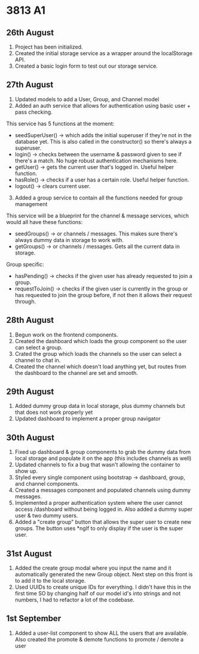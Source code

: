 # 3813 A1

## 26th August

1. Project has been initialized.
2. Created the initial storage service as a wrapper around the localStorage API.
3. Created a basic login form to test out our storage service.

## 27th August

1. Updated models to add a User, Group, and Channel model
2. Added an auth service that allows for authentication using basic user + pass checking.

This service has 5 functions at the moment:

-   seedSuperUser() -> which adds the initial superuser if they're not in the database yet. This is also called in the constructor() so there's always a superuser.
-   login() -> checks between the username & password given to see if there's a match. No huge robust authentication mechanisms here.
-   getUser() -> gets the current user that's logged in. Useful helper function.
-   hasRole() -> checks if a user has a certain role. Useful helper function.
-   logout() -> clears current user.

3. Added a group service to contain all the functions needed for group management

This service will be a blueprint for the channel & message services, which would all have these functions:

-   seedGroups() -> or channels / messages. This makes sure there's always dummy data in storage to work with.
-   getGroups() -> or channels / messages. Gets all the current data in storage.

Group specific:

-   hasPending() -> checks if the given user has already requested to join a group.
-   requestToJoin() -> checks if the given user is currently in the group or has requested to join the group before, if not then it allows their request through.

## 28th August

1. Begun work on the frontend components.
2. Created the dashboard which loads the group component so the user can select a group.
3. Crated the group which loads the channels so the user can select a channel to chat in.
4. Created the channel which doesn't load anything yet, but routes from the dashboard to the channel are set and smooth.

## 29th August

1. Added dummy group data in local storage, plus dummy channels but that does not work properly yet
2. Updated dashboard to implement a proper group navigator

## 30th August

1. Fixed up dashboard & group components to grab the dummy data from local storage and populate it on the app (this includes channels as well)
2. Updated channels to fix a bug that wasn't allowing the container to show up.
3. Styled every single component using bootstrap -> dashboard, group, and channel components.
4. Created a messages component and populated channels using dummy messages.
5. Implemented a proper authentication system where the user cannot access /dashboard without being logged in. Also added a dummy super user & two dummy users.
6. Added a "create group" button that allows the super user to create new groups. The button uses \*ngIf to only display if the user is the super user.

## 31st August

1. Added the create group modal where you input the name and it automatically generated the new Group object. Next step on this front is to add it to the local storage.
2. Used UUIDs to create unique IDs for everything. I didn't have this in the first time SO by changing half of our model id's into strings and not numbers, I had to refactor a lot of the codebase.

## 1st September

1. Added a user-list component to show ALL the users that are available. Also created the promote & demote functions to promote / demote a user
